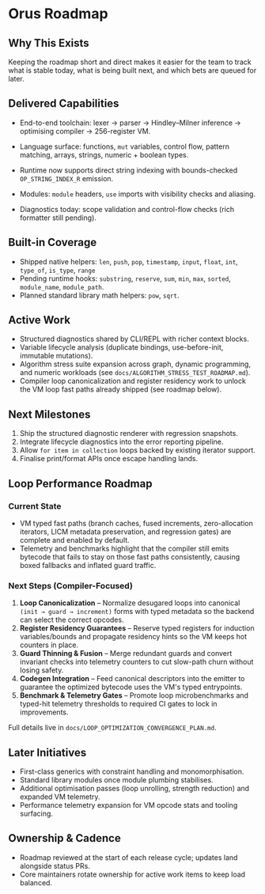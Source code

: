 # Orus Roadmap

## Why This Exists
Keeping the roadmap short and direct makes it easier for the team to track what is stable today, what is being built next, and which bets are queued for later.

## Delivered Capabilities
- End-to-end toolchain: lexer → parser → Hindley–Milner inference → optimising compiler → 256-register VM.
- Language surface: functions, `mut` variables, control flow, pattern matching, arrays, strings, numeric + boolean types.

- Runtime now supports direct string indexing with bounds-checked `OP_STRING_INDEX_R` emission.
- Modules: `module` headers, `use` imports with visibility checks and aliasing.
- Diagnostics today: scope validation and control-flow checks (rich formatter still pending).

## Built-in Coverage
- Shipped native helpers: `len`, `push`, `pop`, `timestamp`, `input`, `float`, `int`, `type_of`, `is_type`, `range`
- Pending runtime hooks: `substring`, `reserve`, `sum`, `min`, `max`, `sorted`, `module_name`, `module_path`.
- Planned standard library math helpers: `pow`, `sqrt`.

## Active Work
- Structured diagnostics shared by CLI/REPL with richer context blocks.
- Variable lifecycle analysis (duplicate bindings, use-before-init, immutable mutations).
- Algorithm stress suite expansion across graph, dynamic programming, and numeric workloads (see `docs/ALGORITHM_STRESS_TEST_ROADMAP.md`).
- Compiler loop canonicalization and register residency work to unlock the VM loop fast paths already shipped (see roadmap below).

## Next Milestones
1. Ship the structured diagnostic renderer with regression snapshots.
2. Integrate lifecycle diagnostics into the error reporting pipeline.
3. Allow `for item in collection` loops backed by existing iterator support.
4. Finalise print/format APIs once escape handling lands.

## Loop Performance Roadmap

### Current State
- VM typed fast paths (branch caches, fused increments, zero-allocation iterators, LICM metadata preservation, and regression gates) are complete and enabled by default.
- Telemetry and benchmarks highlight that the compiler still emits bytecode that fails to stay on those fast paths consistently, causing boxed fallbacks and inflated guard traffic.

### Next Steps (Compiler-Focused)
1. **Loop Canonicalization** – Normalize desugared loops into canonical `(init → guard → increment)` forms with typed metadata so the backend can select the correct opcodes.
2. **Register Residency Guarantees** – Reserve typed registers for induction variables/bounds and propagate residency hints so the VM keeps hot counters in place.
3. **Guard Thinning & Fusion** – Merge redundant guards and convert invariant checks into telemetry counters to cut slow-path churn without losing safety.
4. **Codegen Integration** – Feed canonical descriptors into the emitter to guarantee the optimized bytecode uses the VM's typed entrypoints.
5. **Benchmark & Telemetry Gates** – Promote loop microbenchmarks and typed-hit telemetry thresholds to required CI gates to lock in improvements.

Full details live in `docs/LOOP_OPTIMIZATION_CONVERGENCE_PLAN.md`.

## Later Initiatives
- First-class generics with constraint handling and monomorphisation.
- Standard library modules once module plumbing stabilises.
- Additional optimisation passes (loop unrolling, strength reduction) and expanded VM telemetry.
- Performance telemetry expansion for VM opcode stats and tooling surfacing.

## Ownership & Cadence
- Roadmap reviewed at the start of each release cycle; updates land alongside status PRs.
- Core maintainers rotate ownership for active work items to keep load balanced.
